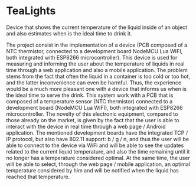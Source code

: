 # TeaLights
Device that shows the current temperature of the liquid inside of an object and also estimates when is the ideal time to drink it.

The project consist in the implementation of a device (PCB composed of a NTC thermistor, connected to a development board NodeMCU Lua WIFI, both integrated with ESP8266 microcontroller). 
This device is used for measuring and informing the user about the temperature of liquids in real time through a web application and also a mobile application. The problem stems from the fact that often the liquid in a container is too cold or too hot, and the latter inconvenience can even be harmful. Thus, the experience would be a much more pleasant one with a device that informs us when is the ideal time to serve the drink.
This system work with a PCB that is composed of a temperature sensor (NTC thermistor) connected to a development board (NodeMCU Lua WIFI), both integrated with ESP8266 microcontroller. 
The novelty of this electronic equipment, compared to those already on the market, is given by the fact that the user is able to interact with the device in real time through a web page / Android application. 
The mentioned development boards have the integrated TCP / IP protocol, but also have 802.11 support: b / g / n, and thus the user will be able to connect to the device via WiFi and will be able to see the updates related to the current liquid temperature, and also the time remaining until it no longer has a temperature considered optimal. 
At the same time, the user will be able to select, through the web page / mobile application, an optimal temperature considered by him and will be notified when the liquid has reached that temperature.
